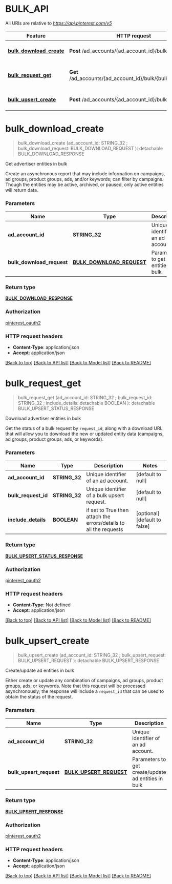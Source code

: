 # BULK_API

All URIs are relative to *https://api.pinterest.com/v5*

Feature | HTTP request | Description
------------- | ------------- | -------------
[**bulk_download_create**](BULK_API.md#bulk_download_create) | **Post** /ad_accounts/{ad_account_id}/bulk/download | Get advertiser entities in bulk
[**bulk_request_get**](BULK_API.md#bulk_request_get) | **Get** /ad_accounts/{ad_account_id}/bulk/{bulk_request_id} | Download advertiser entities in bulk
[**bulk_upsert_create**](BULK_API.md#bulk_upsert_create) | **Post** /ad_accounts/{ad_account_id}/bulk/upsert | Create/update ad entities in bulk


# **bulk_download_create**
> bulk_download_create (ad_account_id: STRING_32 ; bulk_download_request: BULK_DOWNLOAD_REQUEST ): detachable BULK_DOWNLOAD_RESPONSE


Get advertiser entities in bulk

Create an asynchronous report that may include information on campaigns, ad groups, product groups, ads, and/or keywords; can filter by campaigns. Though the entities may be active, archived, or paused, only active entities will return data.


### Parameters

Name | Type | Description  | Notes
------------- | ------------- | ------------- | -------------
 **ad_account_id** | **STRING_32**| Unique identifier of an ad account. | [default to null]
 **bulk_download_request** | [**BULK_DOWNLOAD_REQUEST**](BULK_DOWNLOAD_REQUEST.md)| Parameters to get ad entities in bulk | 

### Return type

[**BULK_DOWNLOAD_RESPONSE**](BulkDownloadResponse.md)

### Authorization

[pinterest_oauth2](../README.md#pinterest_oauth2)

### HTTP request headers

 - **Content-Type**: application/json
 - **Accept**: application/json

[[Back to top]](#) [[Back to API list]](../README.md#documentation-for-api-endpoints) [[Back to Model list]](../README.md#documentation-for-models) [[Back to README]](../README.md)

# **bulk_request_get**
> bulk_request_get (ad_account_id: STRING_32 ; bulk_request_id: STRING_32 ; include_details:  detachable BOOLEAN ): detachable BULK_UPSERT_STATUS_RESPONSE


Download advertiser entities in bulk

Get the status of a bulk request by <code>request_id</code>, along with a download URL that will allow you to download the new or updated entity data (campaigns, ad groups, product groups, ads, or keywords).


### Parameters

Name | Type | Description  | Notes
------------- | ------------- | ------------- | -------------
 **ad_account_id** | **STRING_32**| Unique identifier of an ad account. | [default to null]
 **bulk_request_id** | **STRING_32**| Unique identifier of a bulk upsert request. | [default to null]
 **include_details** | **BOOLEAN**| if set to True then attach the errors/details to all the requests | [optional] [default to false]

### Return type

[**BULK_UPSERT_STATUS_RESPONSE**](BulkUpsertStatusResponse.md)

### Authorization

[pinterest_oauth2](../README.md#pinterest_oauth2)

### HTTP request headers

 - **Content-Type**: Not defined
 - **Accept**: application/json

[[Back to top]](#) [[Back to API list]](../README.md#documentation-for-api-endpoints) [[Back to Model list]](../README.md#documentation-for-models) [[Back to README]](../README.md)

# **bulk_upsert_create**
> bulk_upsert_create (ad_account_id: STRING_32 ; bulk_upsert_request: BULK_UPSERT_REQUEST ): detachable BULK_UPSERT_RESPONSE


Create/update ad entities in bulk

Either create or update any combination of campaigns, ad groups, product groups, ads, or keywords. Note that this request will be processed asynchronously; the response will include a <code>request_id</code> that can be used to obtain the status of the request.


### Parameters

Name | Type | Description  | Notes
------------- | ------------- | ------------- | -------------
 **ad_account_id** | **STRING_32**| Unique identifier of an ad account. | [default to null]
 **bulk_upsert_request** | [**BULK_UPSERT_REQUEST**](BULK_UPSERT_REQUEST.md)| Parameters to get create/update ad entities in bulk | 

### Return type

[**BULK_UPSERT_RESPONSE**](BulkUpsertResponse.md)

### Authorization

[pinterest_oauth2](../README.md#pinterest_oauth2)

### HTTP request headers

 - **Content-Type**: application/json
 - **Accept**: application/json

[[Back to top]](#) [[Back to API list]](../README.md#documentation-for-api-endpoints) [[Back to Model list]](../README.md#documentation-for-models) [[Back to README]](../README.md)

